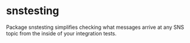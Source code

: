 # snstesting
Package snstesting simplifies checking what messages arrive at any SNS topic from the inside of your integration tests.
